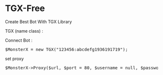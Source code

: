 # TGX-Free
Create Best Bot With TGX Library


<italic> TGX (name class) : </italic>

<bold>Connect Bot : </bold>
<pre>$MonsterX = new TGX("123456:abcdefg1936191719"); </pre>

<bold>set proxy</bold>
<pre>$MonsterX->Proxy($url, $port = 80, $username = null, $password = null, $type = 'HTTP');<pre>
